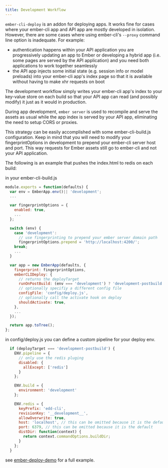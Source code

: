```yaml
---
title: Development Workflow
---
```


`ember-cli-deploy` is an addon for deploying apps. It works fine for cases where your ember-cli app and API app are mostly developed in isolation. However, there are some cases where using ember-cli's `--proxy` command line option is inadequate. For example:

  - authentication happens within your API application
    you are progressively updating an app to Ember or
    developing a hybrid app (i.e. some pages are served
    by the API application) and you need both
    applications to work together seamlessly
  - the API app injects some initial state (e.g. session
    info or model preloads) into your ember-cli app's
    index page so that it is available without having to
    make xhr requests on boot

The development workflow simply writes your ember-cli app's index to your key-value store on each build so that your API app can read (and possibly modify) it just as it would in production.

During app development, `ember server` is used to recompile and serve the assets as usual while the app index is served by your API app, eliminating the need to setup CORS or proxies.

This strategy can be easily accomplished with some ember-cli-build.js configuration. Keep in mind that you will need to modify your fingerprintOptions in development to prepend your ember-cli server host and port. This way requests for Ember assets still go to ember-cli and not your API application.

The following is an example that pushes the index.html to redis on each build:

in your ember-cli-build.js

```js
module.exports = function(defaults) {
  var env = EmberApp.env()|| 'development';
  ...

  var fingerprintOptions = {
    enabled: true,
    ...
  };

  switch (env) {
    case 'development':
      // use fingerprinting to prepend your ember server domain path
      fingerprintOptions.prepend = 'http://localhost:4200/';
    break;
    ...
  }

  var app = new EmberApp(defaults, {
    fingerprint: fingerprintOptions,
    emberCLIDeploy: {
      // returns the deployTarget
      runOnPostBuild: (env === 'development') ? 'development-postbuild' : false,
      // optionally specifiy a different config file
      configFile: 'config/deploy.js',
      // optionally call the activate hook on deploy
      shouldActivate: true,
    },
    ...
  });

  return app.toTree();
};
```

in config/deploy.js you can define a custom pipeline for your deploy env.

```js
  if (deployTarget === 'development-postbuild') {
    ENV.pipeline = {
      // only use the redis pluging
      disabled: {
        allExcept: ['redis']
      }
    };

    ENV.build = {
      environment: 'development'
    };

    ENV.redis = {
      keyPrefix: 'edd-cli',
      revisionKey: '__development__',
      allowOverwrite: true,
      host: 'localhost', // this can be omitted because it is the default
      port: 6379, // this can be omitted because it is the default
      distDir: function(context) {
        return context.commandOptions.buildDir;
      }
    };
  }
```

see [ember-deploy-demo](https://github.com/ghedamat/ember-deploy-demo/blob/master/edd-cli/config/deploy.js#L4-L21) for a full example.
